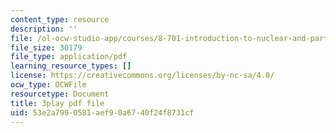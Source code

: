 ```yaml
---
content_type: resource
description: ''
file: /ol-ocw-studio-app/courses/8-701-introduction-to-nuclear-and-particle-physics-fall-2020/53e2a7990581aef90a6740f24f8731cf_BCQ9h1PxW08.pdf
file_size: 30179
file_type: application/pdf
learning_resource_types: []
license: https://creativecommons.org/licenses/by-nc-sa/4.0/
ocw_type: OCWFile
resourcetype: Document
title: 3play pdf file
uid: 53e2a799-0581-aef9-0a67-40f24f8731cf
---
```

